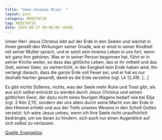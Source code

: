 ```yaml
---
title: "Jean-Jacques Olier  "
layout: post
category: MEDITATIO
tag: MEDITATIO
date: 2025-08-17 09:00:09 +0100
---
```

Unser Herr Jesus Christus lebt auf der Erde in den Seelen und wächst in ihnen gemäß den Wirkungen seiner Gnade, wie er einst in seiner Kindheit mit seiner Mutter sprach, und er setzt sein inneres Leben in uns fort, wenn wir ganz ihm gehören. Was er in seiner Person begonnen hat, führt er in seiner Kirche weiter, so dass das göttliche Leben, das er ihr mitteilt und das Gott, seinen Vater, so verherrlicht, in der Ewigkeit kein Ende haben wird.<!--more--> Ihn verlangt danach, dass die ganze Erde voll Feuer sei, und er hat es nur deshalb hierher gesandt, damit es die Erde verzehre (vgl. Lk 12,49). […]
 
Es gibt nichts Süßeres, nichts, was der Seele mehr Ruhe und Trost gibt, als aus sich selbst entrückt zu werden durch Jesus Christus und seinen göttlichen Geist, der dazu nicht eines feurigen Wagens bedarf wie bei Elija (vgl. 2 Kön 2,11), sondern der uns allein durch seine Macht von der Erde in den Himmel erhebt und aus der Tiefe unseres Wesens in den Schoß Gottes versetzt. Ich wäre Jesus untreu, wenn ich Ihre Seele nicht unaufhörlich bedrängte, um sie daran zu hindern, sich auch nur einen Augenblick auf sich selbst zu verlassen.
 

[Quelle: Evangelizo](https://evangeliumtagfuertag.org/DE/gospel)